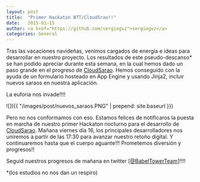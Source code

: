 ```yaml
---
layout: post
title:  "Primer Hackaton BTT/CloudSrao!!"
date:   2015-01-15
author: <a href="https://github.com/sergiogvz">sergiogvz</a>
categories: General
---
```

Tras las vacaciones navideñas, venimos cargados de energía e ideas para desarrollar en nuestro proyecto.
Los resultados de este pseudo-descanso* se han podido apreciar durante esta semana, en la cual hemos dado un paso grande en el progreso de [CloudSarao](https://github.com/babeltowerteam/cloudsarao).
Hemos conseguido con la ayuda de un formulario hosteado en App Engine y usando Jinja2, incluir nuevos saraos en nuestra aplicación.

La euforia nos invade!!!!

![]({{ "/images/post/nuevos_saraos.PNG" | prepend: site.baseurl }})


Pero no nos conformamos con eso. Estamos felices de notificaros la puesta en marcha de nuestro primer Hackaton nocturno para el desarrollo de [CloudSarao](https://github.com/babeltowerteam/cloudsarao).
Mañana viernes día 16, los principales desarrolladores nos uniremos a partir de las 17:30 para avanzar nuestro retoño digital.
Y continuaremos hasta que el cuerpo aguante!!! Prometemos diversión y progresos!!

Seguid nuestros progresos de mañana en twitter [[@BabelTowerTeam](https://twitter.com/BabelTowerTeam)]!!!!



\*(los estudios no nos dan un respiro)
